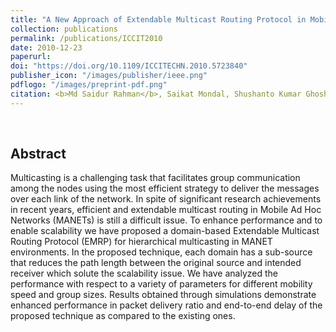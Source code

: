 ```yaml
---
title: "A New Approach of Extendable Multicast Routing Protocol in Mobile Adhoc Networks"
collection: publications
permalink: /publications/ICCIT2010
date: 2010-12-23
paperurl:
doi: "https://doi.org/10.1109/ICCITECHN.2010.5723840"
publisher_icon: "/images/publisher/ieee.png"
pdflogo: "/images/preprint-pdf.png"
citation: <b>Md Saidur Rahman</b>, Saikat Mondal, Shushanto Kumar Ghosh, Md Mahbubur Rahman Ripon, &quot;A New Approach of Extendable Multicast Routing Protocol in Mobile Adhoc Networks &quot;, <i>IEEE 13th International Conference on Computer and Information Technology (<b>ICCIT</b>)</i>, pp. 120-124, 2010, Dhaka, Bangladesh. 
---
```

<br>

## Abstract
Multicasting is a challenging task that facilitates group communication among the nodes using the most efficient strategy to deliver the messages over each link of the network. In spite of significant research achievements in recent years, efficient and extendable multicast routing in Mobile Ad Hoc Networks (MANETs) is still a difficult issue. To enhance performance and to enable scalability we have proposed a domain-based Extendable Multicast Routing Protocol (EMRP) for hierarchical multicasting in MANET environments. In the proposed technique, each domain has a sub-source that reduces the path length between the original source and intended receiver which solute the scalability issue. We have analyzed the performance with respect to a variety of parameters for different mobility speed and group sizes. Results obtained through simulations demonstrate enhanced performance in packet delivery ratio and end-to-end delay of the proposed technique as compared to the existing ones.